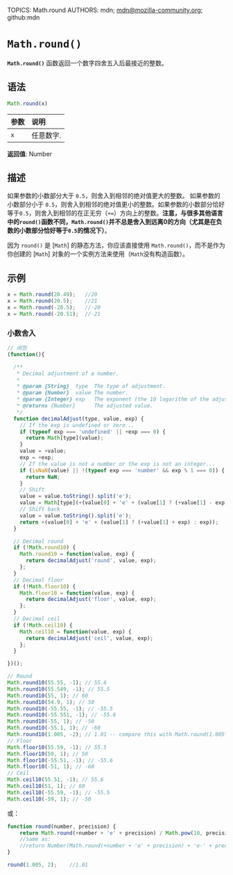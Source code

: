TOPICS: Math.round
AUTHORS: mdn; mdn@mozilla-community.org; github:mdn

# `Math.round()`

**`Math.round()`** 函数返回一个数字四舍五入后最接近的整数。

## 语法

```javascript
Math.round(x)
```

| 参数 | 说明 |
| :-- | :-- |
| `x` | 任意数字. |

**返回值**: Number

## 描述

如果参数的小数部分大于 `0.5`，则舍入到相邻的绝对值更大的整数。 如果参数的小数部分小于 `0.5`，则舍入到相邻的绝对值更小的整数。如果参数的小数部分恰好等于`0.5`，则舍入到相邻的在正无穷（`+∞`）方向上的整数。**注意，与很多其他语言中的`round()`函数不同，`Math.round()`并不总是舍入到远离0的方向（尤其是在负数的小数部分恰好等于`0.5`的情况下）**。

因为 `round()` 是 [`Math`] 的静态方法，你应该直接使用 `Math.round()`，而不是作为你创建的 [`Math`] 对象的一个实例方法来使用（`Math`没有构造函数）。

## 示例

```javascript
x = Math.round(20.49);   //20
x = Math.round(20.5);    //21
x = Math.round(-20.5);   //-20
x = Math.round(-20.51);  //-21
```

### 小数舍入

```javascript
// 闭包
(function(){

  /**
   * Decimal adjustment of a number.
   *
   * @param {String}  type  The type of adjustment.
   * @param {Number}  value The number.
   * @param {Integer} exp   The exponent (the 10 logarithm of the adjustment base).
   * @returns {Number}      The adjusted value.
   */
  function decimalAdjust(type, value, exp) {
    // If the exp is undefined or zero...
    if (typeof exp === 'undefined' || +exp === 0) {
      return Math[type](value);
    }
    value = +value;
    exp = +exp;
    // If the value is not a number or the exp is not an integer...
    if (isNaN(value) || !(typeof exp === 'number' && exp % 1 === 0)) {
      return NaN;
    }
    // Shift
    value = value.toString().split('e');
    value = Math[type](+(value[0] + 'e' + (value[1] ? (+value[1] - exp) : -exp)));
    // Shift back
    value = value.toString().split('e');
    return +(value[0] + 'e' + (value[1] ? (+value[1] + exp) : exp));
  }

  // Decimal round
  if (!Math.round10) {
    Math.round10 = function(value, exp) {
      return decimalAdjust('round', value, exp);
    };
  }
  // Decimal floor
  if (!Math.floor10) {
    Math.floor10 = function(value, exp) {
      return decimalAdjust('floor', value, exp);
    };
  }
  // Decimal ceil
  if (!Math.ceil10) {
    Math.ceil10 = function(value, exp) {
      return decimalAdjust('ceil', value, exp);
    };
  }

})();

// Round
Math.round10(55.55, -1); // 55.6
Math.round10(55.549, -1); // 55.5
Math.round10(55, 1); // 60
Math.round10(54.9, 1); // 50
Math.round10(-55.55, -1); // -55.5
Math.round10(-55.551, -1); // -55.6
Math.round10(-55, 1); // -50
Math.round10(-55.1, 1); // -60
Math.round10(1.005, -2); // 1.01 -- compare this with Math.round(1.005*100)/100 above
// Floor
Math.floor10(55.59, -1); // 55.5
Math.floor10(59, 1); // 50
Math.floor10(-55.51, -1); // -55.6
Math.floor10(-51, 1); // -60
// Ceil
Math.ceil10(55.51, -1); // 55.6
Math.ceil10(51, 1); // 60
Math.ceil10(-55.59, -1); // -55.5
Math.ceil10(-59, 1); // -50
```

或：

```javascript
function round(number, precision) {
    return Math.round(+number + 'e' + precision) / Math.pow(10, precision);
    //same as:
    //return Number(Math.round(+number + 'e' + precision) + 'e-' + precision);
}

round(1.005, 2);    //1.01
```
